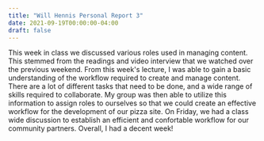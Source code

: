 ```yaml
---
title: "Will Hennis Personal Report 3"
date: 2021-09-19T00:00:00-04:00
draft: false
---
```

This week in class we discussed various roles used in managing content. This stemmed from the readings and video interview that we watched over the previous weekend. From this 
week's lecture, I was able to gain a basic understanding of the workflow required to create and manage content. There are a lot of different tasks that need to be done, and 
a wide range of skills required to collaborate. My group was then able to utilize this information to assign roles to ourselves so that we could create an effective workflow 
for the development of our pizza site. On Friday, we had a class wide discussion to establish an efficient and confortable workflow for our community partners. Overall, I had 
a decent week!
